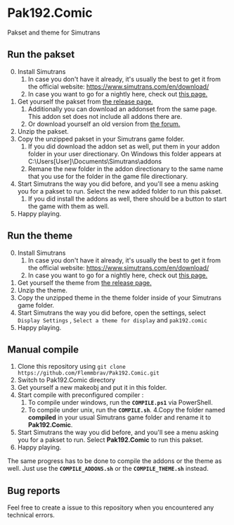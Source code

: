 # Pak192.Comic

Pakset and theme for Simutrans

## Run the pakset

0. Install Simutrans
	1. In case you don't have it already, it's usually the best to get it from the official website: https://www.simutrans.com/en/download/
	2. In case you want to go for a nightly here, check out [this page.](https://nightly.simutrans.com/en/)
1. Get yourself the pakset from [the release page.](https://github.com/Flemmbrav/Pak192.Comic/releases)
	1. Additionally you can download an addonset from the same page. This addon set does not include all addons there are.
	2. Or download yourself an old version from [the forum.](https://forum.simutrans.com/index.php?board=120.0)
2. Unzip the pakset.
3. Copy the unzipped pakset in your Simutrans game folder.
	1. If you did download the addon set as well, put them in your addon folder in your user directionary. On Windows this folder appears at C:\Users\[User]\Documents\Simutrans\addons
	2. Remane the new folder in the addon directionary to the same name that you use for the folder in the game file directionary.
4. Start Simutrans the way you did before, and you'll see a menu asking you for a pakset to run. Select the new added folder to run this pakset.
	1. If you did install the addons as well, there should be a button to start the game with them as well.
5. Happy playing.

## Run the theme

0. Install Simutrans
	1. In case you don't have it already, it's usually the best to get it from the official website: https://www.simutrans.com/en/download/
	2. In case you want to go for a nightly here, check out [this page.](https://nightly.simutrans.com/en/)
1. Get yourself the theme from [the release page.](https://github.com/Flemmbrav/Pak192.Comic/releases)
2. Unzip the theme.
3. Copy the unzipped theme in the theme folder inside of your Simutrans game folder.
4. Start Simutrans the way you did before, open the settings, select `Display Settings` , `Select a theme for display` and `pak192.comic`
5. Happy playing.

## Manual compile

1. Clone this repository using `git clone https://github.com/Flemmbrav/Pak192.Comic.git`
2. Switch to Pak192.Comic directory
3. Get yourself a new makeobj and put it in this folder.
3. Start compile with preconfigured compiler :
	1. To compile under windows, run the **`COMPILE.ps1`** via PowerShell.
	2. To compile under unix, run the **`COMPILE.sh`**.
4.Copy the folder named **compiled** in your usual Simutrans game folder and rename it to **Pak192.Comic**.
5. Start Simutrans the way you did before, and you'll see a menu asking you for a pakset to run. Select **Pak192.Comic** to run this pakset.
6. Happy playing.

The same progress has to be done to compile the addons or the theme as well. Just use the **`COMPILE_ADDONS.sh`** or the **`COMPILE_THEME.sh`** instead.

## Bug reports

Feel free to create a issue to this repository when you encountered any technical errors.
